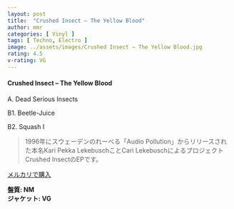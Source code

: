 ```yaml
---
layout: post
title:  "Crushed Insect – The Yellow Blood"
author: mmr
categories: [ Vinyl ]
tags: [ Techno, Electro ]
image: ../assets/images/Crushed Insect – The Yellow Blood.jpg
rating: 4.5
v-rating: VG
---
```


#### Crushed Insect – The Yellow Blood

A. Dead Serious Insects

B1. Beetle-Juice

B2. Squash I

> 1996年にスウェーデンのれーべる「Audio Pollution」からリリースされた本名Kari Pekka LekebuschことCari LekebuschによるプロジェクトCrushed InsectのEPです。


[メルカリで購入](https://jp.mercari.com/item/m17439664895)

<div class="mt-4 mb-4 d-flex align-items-center">
<strong class="mr-1">盤質: NM</strong>
</div>
<div class="mt-4 mb-4 d-flex align-items-center">
<strong class="mr-1">ジャケット: VG</strong>
</div>
